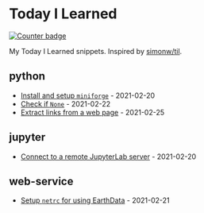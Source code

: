 # Today I Learned

[![Counter badge](https://img.shields.io/badge/count-5-green.svg)](https://shields.io/)

My Today I Learned snippets. Inspired by [simonw/til](https://github.com/simonw/til).

<!-- index starts -->
## python

* [Install and setup `miniforge`](https://github.com/cheginit/til/blob/main/python/miniforge.md) - 2021-02-20
* [Check if `None`](https://github.com/cheginit/til/blob/main/python/none.md) - 2021-02-22
* [Extract links from a web page](https://github.com/cheginit/til/blob/main/python/html_file.md) - 2021-02-25

## jupyter

* [Connect to a remote JupyterLab server](https://github.com/cheginit/til/blob/main/jupyter/remote.md) - 2021-02-20

## web-service

* [Setup `netrc` for using EarthData](https://github.com/cheginit/til/blob/main/web-service/netrc.md) - 2021-02-21
<!-- index ends -->
